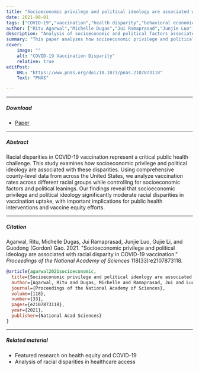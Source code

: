 ```yaml
---
title: "Socioeconomic privilege and political ideology are associated with racial disparity in COVID-19 vaccination"
date: 2021-08-01
tags: ["COVID-19","vaccination","health disparity","behavioral economics","public health"]
author: ["Ritu Agarwal","Michelle Dugas","Jui Ramaprasad","Junjie Luo","Gujie Li","Guodong (Gordon) Gao"]
description: "Analysis of socioeconomic and political factors associated with racial disparities in COVID-19 vaccination. Published in Proceedings of the National Academy of Sciences, 2021."
summary: "This paper analyzes how socioeconomic privilege and political ideology contribute to racial disparities in COVID-19 vaccination rates across the United States using comprehensive public health data."
cover:
    image: ""
    alt: "COVID-19 Vaccination Disparity"
    relative: true
editPost:
    URL: "https://www.pnas.org/doi/10.1073/pnas.2107873118"
    Text: "PNAS"

---
```


---

##### Download

+ [Paper](https://www.pnas.org/doi/10.1073/pnas.2107873118)

---

##### Abstract

Racial disparities in COVID-19 vaccination represent a critical public health challenge. This study examines how socioeconomic privilege and political ideology are associated with these disparities. Using comprehensive county-level data from across the United States, we analyze vaccination rates across different racial groups while controlling for socioeconomic factors and political leanings. Our findings reveal that socioeconomic privilege and political ideology significantly moderate racial disparities in vaccination uptake, with important implications for public health interventions and vaccine equity efforts.

---

##### Citation

Agarwal, Ritu, Michelle Dugas, Jui Ramaprasad, Junjie Luo, Gujie Li, and Guodong (Gordon) Gao. 2021. "Socioeconomic privilege and political ideology are associated with racial disparity in COVID-19 vaccination." *Proceedings of the National Academy of Sciences* 118(33):e2107873118.

```BibTeX
@article{agarwal2021socioeconomic,
  title={Socioeconomic privilege and political ideology are associated with racial disparity in COVID-19 vaccination},
  author={Agarwal, Ritu and Dugas, Michelle and Ramaprasad, Jui and Luo, Junjie and Li, Gujie and Gao, Guodong},
  journal={Proceedings of the National Academy of Sciences},
  volume={118},
  number={33},
  pages={e2107873118},
  year={2021},
  publisher={National Acad Sciences}
}
```

---

##### Related material

+ Featured research on health equity and COVID-19
+ Analysis of racial disparities in healthcare access
